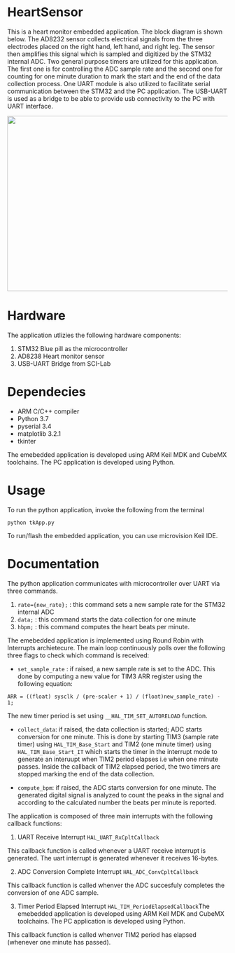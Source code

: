 # HeartSensor

This is a heart monitor embedded application. The block diagram is shown below. The AD8232 sensor collects electrical signals from the three electrodes placed on the right hand, left hand, and right leg. The sensor then amplifies this signal which is sampled and digitized by the STM32 internal ADC. Two general purpose timers are utilized for this application. The first one is for controlling the ADC sample rate and the second one for counting for one minute duration to mark the start and the end of the data collection process. One UART module is also utilized to facilitate serial communication between the STM32 and the PC application. The USB-UART is used as a bridge to be able to provide usb connectivity to the PC with UART interface. 

<img src="https://user-images.githubusercontent.com/25064257/82758441-df24ef00-9de6-11ea-93c3-1b6ef8e685f2.png" width="800" height="400" />


# Hardware

The application utlizies the following hardware components:

1) STM32 Blue pill as the microcontroller
2) AD8238 Heart monitor sensor
3) USB-UART Bridge from SCI-Lab

# Dependecies

- ARM C/C++ compiler
- Python 3.7
- pyserial 3.4
- matplotlib 3.2.1
- tkinter

The emebedded application is developed using ARM Keil MDK and CubeMX toolchains.
The PC application is developed using Python. 

# Usage

To run the python application, invoke the following from the terminal

```
python tkApp.py 
```

To run/flash the embedded application, you can use microvision Keil IDE. 

# Documentation

The python application communicates with microcontroller over UART via three commands. 

1) `rate={new_rate};`  : this command sets a new sample rate for the STM32 internal ADC
2) `data;`             : this command starts the data collection for one minute
3) `hbpm;`             : this command computes the heart beats per minute. 

The emebedded application is implemented using Round Robin with Interrupts archietecure. The main loop continuously polls over the following three flags to check which command is received: 
- `set_sample_rate` : if raised, a new sample rate is set to the ADC. This done by computing a new value for TIM3 ARR register using the following equation: 
```
ARR = ((float) sysclk / (pre-scaler + 1) / (float)new_sample_rate) - 1;
``` 
The new timer period is set using `__HAL_TIM_SET_AUTORELOAD` function. 

- `collect_data`: if raised, the data collection is started; ADC starts conversion for one minute. This is done by starting TIM3 (sample rate timer) using `HAL_TIM_Base_Start` and TIM2 (one minute timer) using `HAL_TIM_Base_Start_IT` which starts the timer in the interrupt mode to generate an interuupt when TIM2 period elapses i.e when one minute passes. Inside the callback of TIM2 elapsed period, the two timers are stopped marking the end of the data collection. 

- `compute_bpm`: if raised, the ADC starts conversion for one minute. The generated digital signal is analyzed to count the peaks in the signal and according to the calculated number the beats per minute is reported. 

The application is composed of three main interrupts with the following callback functions: 

1) UART Receive Interrupt `HAL_UART_RxCpltCallback`

This callback function is called whenever a UART receive interrupt is generated. The uart interrupt is generated whenever it receives 16-bytes.

2) ADC Conversion Complete Interrupt `HAL_ADC_ConvCpltCallback`

This callback function is called whenver the ADC succesfuly completes the conversion of one ADC sample.

3) Timer Period Elapsed Interrupt `HAL_TIM_PeriodElapsedCallback`The emebedded application is developed using ARM Keil MDK and CubeMX toolchains. The PC application is developed using Python.

This callback function is called whenver TIM2 period has elapsed (whenever one minute has passed).


